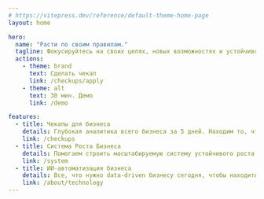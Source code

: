 ```yaml
---
# https://vitepress.dev/reference/default-theme-home-page
layout: home

hero:
  name: "Расти по своим правилам."
  tagline: Фокусируйтесь на своих целях, новых возможностях и устойчивом росте без контроля вместе с Модулем Роста®
  actions:
    - theme: brand
      text: Сделать чекап
      link: /checkups/apply
    - theme: alt
      text: 30 мин. Демо
      link: /demo

features:
  - title: Чекапы для бизнеса
    details: Глубокая аналитика всего бизнеса за 5 дней. Находим то, что другие упускают.
    link: /checkups
  - title: Система Роста Бизнеса
    details: Помогаем строить масштабируемую систему устойчивого роста бизнеса с поддержкой Модуля Роста®.
    link: /system
  - title: ИИ-автоматизация бизнеса
    details: Все, что нужно data-driven бизнесу сегодня, чтобы находить глубокие, точные и практичные решения — за минуты, а не недели.
    link: /about/technology
---
```


